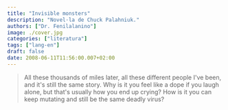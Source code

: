 ```yaml
---
title: "Invisible monsters"
description: "Novel·la de Chuck Palahniuk."
authors: ["Dr. Fenilalanino"]
image: ./cover.jpg
categories: ["literatura"]
tags: ["lang-en"]
draft: false
date: 2008-06-11T11:56:00.007+02:00
---
```


> All these thousands of miles later, all these different people I've been, and it's still the same story. Why is it you feel like a dope if you laugh alone, but that's usually how you end up crying? How is it you can keep mutating and still be the same deadly virus?
